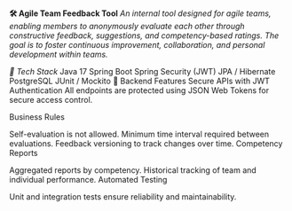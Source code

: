 **🛠️ Agile Team Feedback Tool**
*An internal tool designed for agile teams, enabling members to anonymously evaluate each other through constructive feedback, suggestions, and competency-based ratings. The goal is to foster continuous improvement, collaboration, and personal development within teams.*
<br/>

*🚀 Tech Stack*
Java 17
Spring Boot
Spring Security (JWT)
JPA / Hibernate
PostgreSQL
JUnit / Mockito
🔐 Backend Features
Secure APIs with JWT Authentication
All endpoints are protected using JSON Web Tokens for secure access control.

Business Rules

Self-evaluation is not allowed.
Minimum time interval required between evaluations.
Feedback versioning to track changes over time.
Competency Reports

Aggregated reports by competency.
Historical tracking of team and individual performance.
Automated Testing

Unit and integration tests ensure reliability and maintainability.
